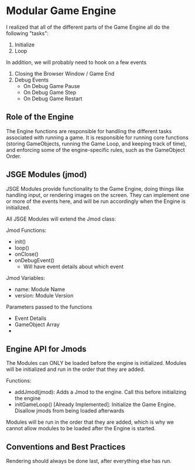 # Modular Game Engine

I realized that all of the different parts of the Game Engine all do the following "tasks":

1. Initialize
2. Loop

In addition, we will probably need to hook on a few events

1. Closing the Browser Window / Game End
2. Debug Events
    - On Debug Game Pause
    - On Debug Game Step
    - On Debug Game Restart

## Role of the Engine

The Engine functions are responsible for handling the different tasks associated with running a game. It is responsible for running core functions (storing GameObjects, running the Game Loop, and keeping track of time), and enforcing some of the engine-specific rules, such as the GameObject Order.

## JSGE Modules (jmod)

JSGE Modules provide functionality to the Game Engine, doing things like handling input, or rendering images on the screen. They can implement one or more of the events here, and will be run accordingly when the Engine is initialized.

All JSGE Modules will extend the Jmod class:

Jmod Functions:
- init()
- loop()
- onClose()
- onDebugEvent()
    - Will have event details about which event

Jmod Variables:
- name: Module Name
- version: Module Version

Parameters passed to the functions
- Event Details
- GameObject Array
- 

## Engine API for Jmods

The Modules can ONLY be loaded before the engine is initialized. Modules will be initialized and run in the order that they are added.

Functions:
- addJmod(jmod): Adds a Jmod to the engine. Call this before initializing the engine
- initGameLoop() [Already Implemented]: Initialize the Game Engine. Disallow jmods from being loaded afterwards

Modules will be run in the order that they are added, which is why we cannot allow modules to be loaded after the Engine is started.

## Conventions and Best Practices

Rendering should always be done last, after everything else has run.